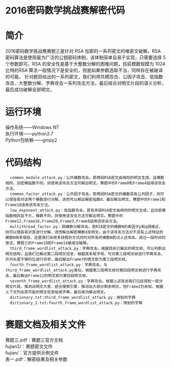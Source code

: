 2016密码数学挑战赛解密代码
==========================

简介
====
2016密码数学挑战赛赛题三是针对 RSA 加密的一系列密文的唯密文破解。RSA 密码算法是使用最为广泛的公钥密码体制。该体制简单且易于实现，只需要选择 5 个参数即可。RSA 的安全性是基于大整数分解的困难问题，目前模数规模为 1024 比特的RSA 算法一般情况下是安全的，但是如果参数选取不当，同样存在被破译的可能。
针对题目给出的一系列密文，我们利用共模攻击、公因子攻击、低指数攻击、大整数分解、字典攻击一系列攻击方法，最后结合对明文片段的语义分析，最后成功破解全部明文。


运行环境
========
操作系统——Windows NT<br>
执行环境——python2.7<br>
Python包依赖——gmpy2<br>



代码结构
========
      common_module_attack.py：公共模数攻击。若两段RSA密文由相同的明文生成，且模数相同，加密模指数不同，则使用该攻击方法可解出明文。赛题中的Frame0和Frame4适用该攻击方法。
      common_factor_attack.py：公共因子攻击。若两段RSA密文的模数具有公共因子，则可以很容易对这两个模数进行分解，进而可以解出解密指数d，最后解出明文。赛题中的Frame1和Frame18适用该攻击方法。
      low_exponent_attack.py：低指数攻击。若有多段RSA密文由相同的明文生成，且加密模指数相同且不大，模数不同，则使用该攻击方法可解出明文。赛题中的Frame12,Frame16,Frame20,Frame3,Frame8适用该攻击方法。
      multithread_factor.py：弱模数分解攻击。若RSA密文的模数N的素因子p和q很接近，则可以很容易对其进行分解，进而解出解密模数d及明文。由于该攻击方法对不具有上述特征的模数N效率很低，这里我们采用多线程的方式同时对所有的模数N尝试上述攻击。进过一段时间的尝试，赛题三的Frame10和Frame14被成功破解。
      third_frame_wordlist_attack.py：字典攻击。根据目前已解出的明文帧，可以判断出明文结构，且我们已解出第二段明文信息，根据其末尾字母，可对第三段明文帧进行字典攻击，并对长度不够的位进行穷举，最后解出Frame7的明文即为第三段明文帧。
      fourth_frame_wordlist_attack.py：字典攻击。与third_frame_wordlist_attack.py类似，根据第三段明文帧对第四段明文帧进行字典攻击，最后解出Frame11的明文即为第四段明文帧。
      seventh_frame_wordlist_attack.py：字典攻击。根据上述攻击我们已经得到一部分明文片段，推测出明文大意，结合搜索引擎，推测出大部分剩余明文，但Frame2仍未知，根据上下文列出其可能的明文信息组成字典，最后成功解出明文。
      dictionary.txt:third_frame_wordlist_attack.py：用到的字典
      dictionary_1.txt:fourth_frame_wordlist_attack.py：用到的字典


赛题文档及相关文件
==================
赛题三.pdf：赛题三官方文档<br>
fujian2/：赛题密文文件<br>
fujian/：官方提供示例文件<br>
表一.pdf：解密结果及相关参数<br>
